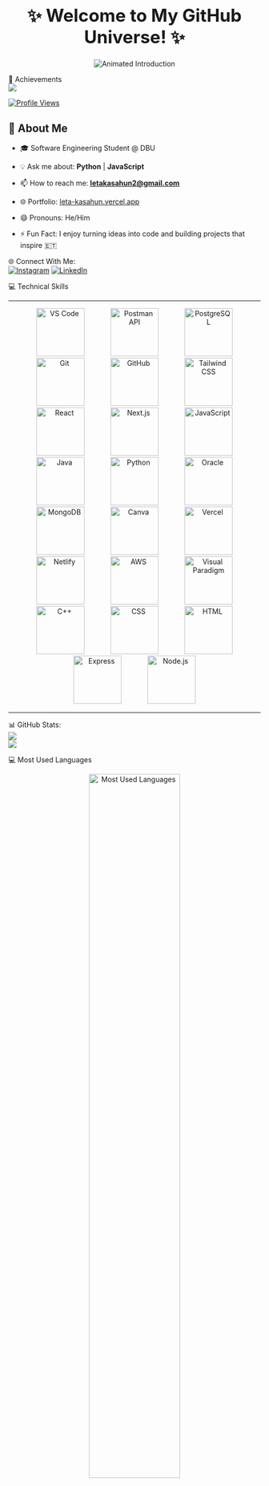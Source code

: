 <h1 align="center" style="font-size: 2.5em;">
  ✨ Welcome to My GitHub Universe! ✨
</h1>

<p align="center">
  <img 
    src="https://readme-typing-svg.herokuapp.com?font=Poppins&size=32&duration=3000&pause=1000&color=4682B4&center=true&vCenter=true&width=1000&lines=👋+Hi+there!+I'm+Leta+Kasahun;🚀+Passionate+Software+Engineer+%7C+Web+Developer"
    alt="Animated Introduction">
</p>

🌟 Achievements  
![](https://github-profile-trophy.vercel.app/?username=Leta-Kasahun&theme=radical&no-frame=false&no-bg=true&margin-w=4)  

[![Profile Views](https://visitor-badge.laobi.icu/badge?page_id=Leta-Kasahun.Leta-Kasahun&style=for-the-badge&logo=github&label=Profile%20Views&labelColor=1F222E&color=00F7A5)](https://github.com/Leta-Kasahun)

## 🌱 About Me

*   🎓 Software Engineering Student @ DBU
  
*   💡 Ask me about: **Python** | **JavaScript**
*   📫 How to reach me: **letakasahun2@gmail.com**
*   🌐 Portfolio: [leta-kasahun.vercel.app](https://leta-kasahun.vercel.app)
*   😄 Pronouns: He/Him
*   ⚡ Fun Fact: I enjoy turning ideas into code and building projects that inspire 🇪🇹
<!-- Proudly created with GPRM ( https://gprm.itsvg.in ) -->

🌐 Connect With Me:  
[![Instagram](https://img.shields.io/badge/Instagram-%23E4405F.svg?logo=Instagram&logoColor=white)](https://instagram.com/leta_kasahun) [![LinkedIn](https://img.shields.io/badge/LinkedIn-%230077B5.svg?logo=LinkedIn&logoColor=white)](https://linkedin.com/in/leta-kasahun)

💻 Technical Skills
<!-- Animated line above (SVG) -->
<hr>
<div align="center">

  <!-- VS Code -->
  <img src="https://img.icons8.com/color/96/000000/visual-studio-code-2019.png" width="96" height="96" alt="VS Code" style="margin: 0 24px;" />

  <!-- Postman (official icon) -->
  <img src="https://cdn.jsdelivr.net/gh/devicons/devicon/icons/postman/postman-original.svg" width="96" height="96" alt="Postman API" style="margin: 0 24px;" />

  <!-- PostgreSQL (official icon) -->
  <img src="https://cdn.jsdelivr.net/gh/devicons/devicon/icons/postgresql/postgresql-original.svg" width="96" height="96" alt="PostgreSQL" style="margin: 0 24px;" />

  <!-- Git -->
  <img src="https://img.icons8.com/color/96/000000/git.png" width="96" height="96" alt="Git" style="margin: 0 24px;" />

  <!-- GitHub -->
  <img src="https://img.icons8.com/material-outlined/96/000000/github.png" width="96" height="96" alt="GitHub" style="margin: 0 24px;" />

  <!-- Tailwind CSS -->
  <img src="https://img.icons8.com/color/96/000000/tailwindcss.png" width="96" height="96" alt="Tailwind CSS" style="margin: 0 24px;" />

  <!-- React -->
  <img src="https://img.icons8.com/color/96/000000/react-native.png" width="96" height="96" alt="React" style="margin: 0 24px;" />

  <!-- Next.js -->
  <img src="https://img.icons8.com/ios-filled/96/000000/internet.png" width="96" height="96" alt="Next.js" style="margin: 0 24px;" />

  <!-- JavaScript -->
  <img src="https://img.icons8.com/color/96/000000/javascript.png" width="96" height="96" alt="JavaScript" style="margin: 0 24px;" />

  <!-- Java -->
  <img src="https://img.icons8.com/color/96/000000/java-coffee-cup-logo.png" width="96" height="96" alt="Java" style="margin: 0 24px;" />

  <!-- Python -->
  <img src="https://img.icons8.com/color/96/000000/python.png" width="96" height="96" alt="Python" style="margin: 0 24px;" />

  <!-- Oracle -->
  <img src="https://img.icons8.com/color/96/000000/oracle-logo.png" width="96" height="96" alt="Oracle" style="margin: 0 24px;" />

  <!-- MongoDB -->
  <img src="https://img.icons8.com/color/96/000000/mongodb.png" width="96" height="96" alt="MongoDB" style="margin: 0 24px;" />

  <!-- Canva -->
  <img src="https://img.icons8.com/color/96/000000/canva.png" width="96" height="96" alt="Canva" style="margin: 0 24px;" />

  <!-- Vercel -->
  <img src="https://img.icons8.com/ios-filled/96/000000/cloud.png" width="96" height="96" alt="Vercel" style="margin: 0 24px;" />

  <!-- Netlify -->
  <img src="https://img.icons8.com/color/96/000000/netlify.png" width="96" height="96" alt="Netlify" style="margin: 0 24px;" />

  <!-- AWS -->
  <img src="https://img.icons8.com/color/96/000000/amazon-web-services.png" width="96" height="96" alt="AWS" style="margin: 0 24px;" />

  <!-- Visual Paradigm -->
  <img src="https://img.icons8.com/color/96/000000/flow-chart.png" width="96" height="96" alt="Visual Paradigm" style="margin: 0 24px;" />

  <!-- C++ -->
  <img src="https://img.icons8.com/color/96/000000/c-plus-plus-logo.png" width="96" height="96" alt="C++" style="margin: 0 24px;" />

  <!-- CSS -->
  <img src="https://img.icons8.com/color/96/000000/css3.png" width="96" height="96" alt="CSS" style="margin: 0 24px;" />

  <!-- HTML -->
  <img src="https://img.icons8.com/color/96/000000/html-5.png" width="96" height="96" alt="HTML" style="margin: 0 24px;" />

  <!-- Express -->
  <img src="https://img.icons8.com/ios-filled/96/000000/server.png" width="96" height="96" alt="Express" style="margin: 0 24px;" />

  <!-- Node.js -->
  <img src="https://img.icons8.com/color/96/000000/nodejs.png" width="96" height="96" alt="Node.js" style="margin: 0 24px;" />

</div>

<hr>

📊 GitHub Stats:
<br>
![](https://github-readme-stats.vercel.app/api?username=Leta-Kasahun&theme=cobalt&hide_border=false&include_all_commits=false&count_private=true)<br/>
![](https://nirzak-streak-stats.vercel.app/?user=Leta-Kasahun&theme=cobalt&hide_border=false)<br/>

<!-- Proudly created with GPRM ( https://gprm.itsvg.in ) -->
💻 Most Used Languages 
<p align="center">
  <img 
    src="https://github-readme-stats.vercel.app/api/top-langs/?username=Leta-Kasahun&langs_count=10&layout=donut-vertical&theme=radical&hide_border=false"
    width="60%" 
    alt="Most Used Languages">
</p>

## 🏆 LeetCode Activity

<div align="center">

![LeetCode Stats](https://leetcode-stats-six.vercel.app/api?username=letakasahun&theme=dark)

</div>
📊 Coding Activity Graph

<p align="center">
  <img src="https://github-readme-activity-graph.vercel.app/graph?username=Leta-Kasahun&theme=react-dark&hide_border=true&area=true&custom_title=My%20Contribution%20Graph&color=58A6FF&line=1F6FEB&point=F8D866" alt="Contribution Graph">
</p>
<p align="center">
  <img 
    src="https://readme-typing-svg.herokuapp.com?font=Poppins&size=28&duration=3000&pause=500&color=00F7A5&center=true&vCenter=true&width=900&lines=🙏+Thanks+for+scrolling+through+my+profile!;👋+Goodbye!"
    alt="Goodbye Typing SVG">
